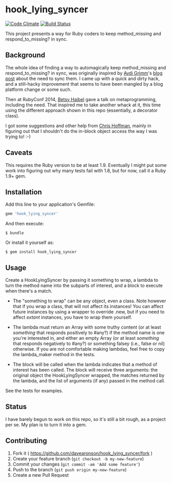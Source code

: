 hook_lying_syncer
=================

[![Code Climate](https://codeclimate.com/github/davearonson/hook_lying_syncer/badges/gpa.svg)](https://codeclimate.com/github/davearonson/hook_lying_syncer)
[![Build Status](https://travis-ci.org/davearonson/hook_lying_syncer.png)](https://travis-ci.org/davearonson/hook_lying_syncer)

This project presents a way for Ruby coders to keep method_missing and
respond_to_missing? in sync.

## Background

The whole idea of finding a way to automagically keep method_missing and
respond_to_missing? in sync, was originally inspired by [Avdi
Grimm](http://about.avdi.org/)'s [blog
post](http://devblog.avdi.org/2011/12/07/defining-method_missing-and-respond_to-at-the-same-time/)
about the need to sync them.  I came up with a quick and dirty hack, and a
still-hacky improvement that seems to have been mangled by a blog platform
change or some such.

Then at RubyConf 2014, [Betsy Haibel](http://betsyhaibel.com/) gave a talk on
metaprogramming, including the need.  That inspired me to take another whack at
it, this time using the different approach shown in this repo (essentially, a
decorator class).

I got some suggestions and other help from [Chris
Hoffman](https://github.com/yarmiganosca), mainly in figuring out that I
shouldn't do the in-block object access the way I was trying to!  :-)


## Caveats

This requires the Ruby version to be at least 1.9.  Eventually I might put some
work into figuring out why many tests fail with 1.8, but for now, call it a
Ruby 1.9+ gem.


## Installation

Add this line to your application's Gemfile:

```ruby
gem 'hook_lying_syncer'
```

And then execute:

    $ bundle

Or install it yourself as:

    $ gem install hook_lying_syncer



## Usage

Create a HookLyingSyncer by passing it something to wrap, a lambda to turn the
method name into the subparts of interest, and a block to execute when there's
a match.

* The "something to wrap" can be any object, even a class.  Note however that
  if you wrap a class, that will not affect its instances!  You can affect
  future instances by using a wrapper to override .new, but if you need to
  affect _extant_ instances, you have to wrap them yourself.

* The lambda must return an Array with some truthy content (or at least
  _something_ that responds positively to #any?) if the method name is one
  you're interested in, and either an empty Array (or at least _something_ that
  responds negatively to #any?) or something falsey (i.e., false or nil)
  otherwise.  If you are not comfortable making lambdas, feel free to copy the
  lambda_maker method in the tests.

* The block will be called when the lambda indicates that a method of interest
  has been called.  The block will receive three arguments: the original object
  the HookLyingSyncer wrapped, the matches returned by the lambda, and the list
  of arguments (if any) passed in the method call.

See the tests for examples.

## Status

I have barely begun to work on this repo, so it's still a bit rough, as a
project per se.  My plan is to turn it into a gem.

## Contributing

1. Fork it ( https://github.com/davearonson/hook_lying_syncer/fork )
2. Create your feature branch (`git checkout -b my-new-feature`)
3. Commit your changes (`git commit -am 'Add some feature'`)
4. Push to the branch (`git push origin my-new-feature`)
5. Create a new Pull Request
